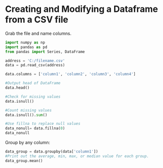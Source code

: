 # Creating and Modifying a Dataframe from a CSV file

Grab the file and name columns.

```Python
import numpy as np
import pandas as pd
from pandas import Series, DataFrame

address = 'C:/filename.csv'
data = pd.read_csv(address)

data.columns = ['column1', 'column2', 'column3', 'column4']

#Output head of DataFrame
data.head()

#Check for missing values
data.isnull()

#Count missing values
data.isnull().sum()

#Use fillna to replace null values
data_nonull= data.fillna(0)
data_nonull
```

Group by any column:

```Python
data_group = data.groupby(data['column1'])
#Print out the average, min, max, or median value for each group.
data_group.mean()
```
